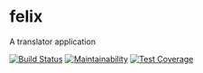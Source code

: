 # felix

A translator application

[![Build Status](https://travis-ci.org/snepote/felix.svg?branch=master)](https://travis-ci.org/snepote/felix)
[![Maintainability](https://api.codeclimate.com/v1/badges/d62250411463635feff1/maintainability)](https://codeclimate.com/github/snepote/felix/maintainability) 
[![Test Coverage](https://api.codeclimate.com/v1/badges/d62250411463635feff1/test_coverage)](https://codeclimate.com/github/snepote/felix/test_coverage)
